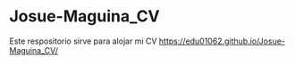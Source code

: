 # Josue-Maguina_CV
Este respositorio sirve para alojar mi CV https://edu01062.github.io/Josue-Maguina_CV/
